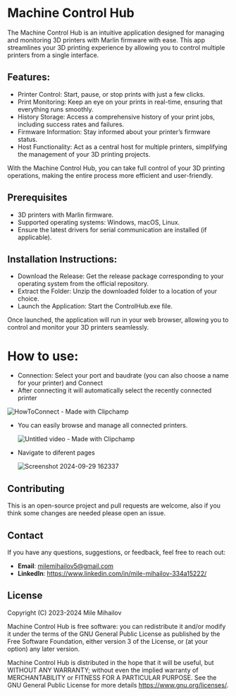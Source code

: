 # Machine Control Hub
The Machine Control Hub is an intuitive application designed for managing and monitoring 3D printers with Marlin firmware with ease. This app streamlines your 3D printing experience by allowing you to control multiple printers from a single interface.

## Features:

- Printer Control: Start, pause, or stop prints with just a few clicks.
- Print Monitoring: Keep an eye on your prints in real-time, ensuring that everything runs smoothly.
- History Storage: Access a comprehensive history of your print jobs, including success rates and failures.
- Firmware Information: Stay informed about your printer’s firmware status.
- Host Functionality: Act as a central host for multiple printers, simplifying the management of your 3D printing projects.

With the Machine Control Hub, you can take full control of your 3D printing operations, making the entire process more efficient and user-friendly.

## Prerequisites
- 3D printers with Marlin firmware.
- Supported operating systems: Windows, macOS, Linux.
- Ensure the latest drivers for serial communication are installed (if applicable).

## Installation Instructions:

- Download the Release: Get the release package corresponding to your operating system from the official repository.
- Extract the Folder: Unzip the downloaded folder to a location of your choice.
- Launch the Application: Start the ControlHub.exe file.

Once launched, the application will run in your web browser, allowing you to control and monitor your 3D printers seamlessly.

# How to use:

- Connection: Select your port and baudrate (you can also choose a name for your printer) and Connect
- After connecting it will automatically select the recently connected printer
  
![HowToConnect - Made with Clipchamp](https://github.com/user-attachments/assets/7ae916f0-d6b7-4a21-b59a-9547bdf3bced)




- You can easily browse and manage all connected printers.

  ![Untitled video - Made with Clipchamp](https://github.com/user-attachments/assets/0547d48e-fd68-46dc-b4e1-4e17547a6e50)

- Navigate to diferent pages
  
  ![Screenshot 2024-09-29 162337](https://github.com/user-attachments/assets/b05ab1f4-ab52-4fc7-b9f3-131932148f0e)

## Contributing

This is an open-source project and pull requests are welcome, also if you think some changes are needed please open an issue.

## Contact

If you have any questions, suggestions, or feedback, feel free to reach out:

- **Email**: milemihailov5@gmail.com
- **LinkedIn**: https://www.linkedin.com/in/mile-mihailov-334a15222/

## License

Copyright (C) 2023-2024 Mile Mihailov

Machine Control Hub is free software: you can redistribute it and/or modify
it under the terms of the GNU General Public License as published by
the Free Software Foundation, either version 3 of the License, or
(at your option) any later version.

Machine Control Hub is distributed in the hope that it will be useful,
but WITHOUT ANY WARRANTY; without even the implied warranty of
MERCHANTABILITY or FITNESS FOR A PARTICULAR PURPOSE.  See the
GNU General Public License for more details <https://www.gnu.org/licenses/>.
